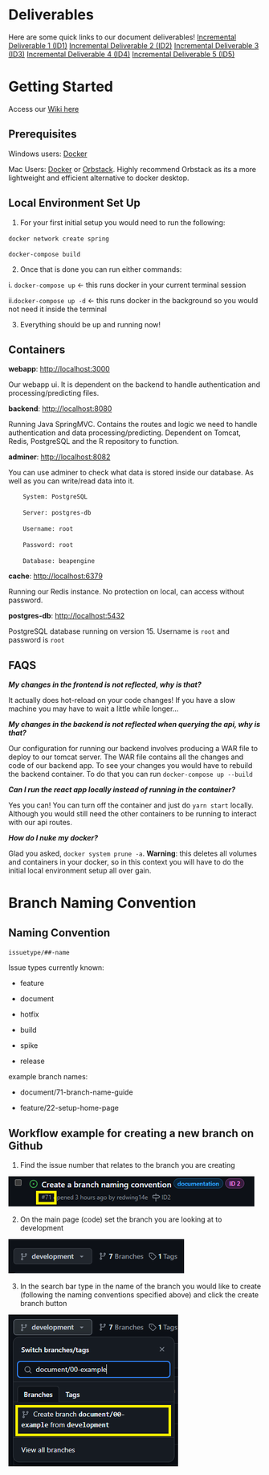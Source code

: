 # Deliverables
Here are some quick links to our document deliverables!
[Incremental Deliverable 1 (ID1)](/documents/ID1)
[Incremental Deliverable 2 (ID2)](/documents/ID2)
[Incremental Deliverable 3 (ID3)](/documents/ID3)
[Incremental Deliverable 4 (ID4)](/documents/ID4)
[Incremental Deliverable 5 (ID5)](/documents/ID5)

# Getting Started

Access our [Wiki here](https://github.com/UniversityOfSaskatchewanCMPT371/term-project-2024-team-3/wiki)

## Prerequisites

Windows users: [Docker](https://docs.docker.com/desktop/install/windows-install/)

Mac Users: [Docker](https://docs.docker.com/desktop/install/mac-install/) or [Orbstack](https://orbstack.dev/download). Highly recommend Orbstack as its a more lightweight and efficient alternative to docker desktop.

## Local Environment Set Up

  

1. For your first initial setup you would need to run the following:

`docker network create spring`

`docker-compose build`

2. Once that is done you can run either commands:

i. `docker-compose up` <- this runs docker in your current terminal session

ii.`docker-compose up -d` <- this runs docker in the background so you would not need it inside the terminal

3. Everything should be up and running now!

## Containers

**webapp**: [http://localhost:3000](http://localhost:3000/)

Our webapp ui. It is dependent on the backend to handle authentication and processing/predicting files.

**backend**: [http://localhost:8080](http://localhost:8080/)

Running Java SpringMVC. Contains the routes and logic we need to handle authentication and data processing/predicting. Dependent on Tomcat, Redis, PostgreSQL and the R repository to function.

**adminer**: [http://localhost:8082](http://localhost:8082/)

You can use adminer to check what data is stored inside our database. As well as you can write/read data into it.
```
    System: PostgreSQL
    
    Server: postgres-db
    
    Username: root
    
    Password: root
    
    Database: beapengine
```
**cache**: [http://localhost:6379](http://localhost:6379/)

Running our Redis instance. No protection on local, can access without password.

**postgres-db**: [http://localhost:5432](http://localhost:5432/)

PostgreSQL database running on version 15. Username is `root` and password is `root`

  

## FAQS

***My changes in the frontend is not reflected, why is that?***

It actually does hot-reload on your code changes! If you have a slow machine you may have to wait a little while longer...

***My changes in the backend is not reflected when querying the api, why is that?***

Our configuration for running our backend involves producing a WAR file to deploy to our tomcat server. The WAR file contains all the changes and code of our backend app. To see your changes you would have to rebuild the backend container. To do that you can run `docker-compose up --build`

***Can I run the react app locally instead of running in the container?***

Yes you can! You can turn off the container and just do `yarn start` locally. Although you would still need the other containers to be running to interact with our api routes.

***How do I nuke my docker?***

Glad you asked, `docker system prune -a`. **Warning**: this deletes all volumes and containers in your docker, so in this context you will have to do the initial local environment setup all over gain.
  
# Branch Naming Convention

## Naming Convention

`issuetype/##-name`

Issue types currently known:

- feature

- document

- hotfix

- build

- spike

- release

  
  

example branch names:

- document/71-branch-name-guide

- feature/22-setup-home-page

  
  
  
  

## Workflow example for creating a new branch on Github

1. Find the issue number that relates to the branch you are creating

![Alt text](/documents/assets/image.png)

2. On the main page (code) set the branch you are looking at to development

![Alt text](/documents/assets/image-1.png)

3. In the search bar type in the name of the branch you would like to create (following the naming conventions specified above) and click the create branch button

![Alt text](/documents/assets/image-2.png)